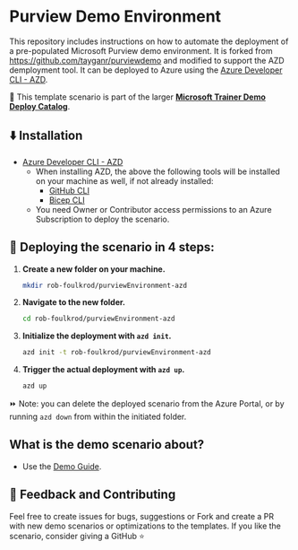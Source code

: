 # Purview Demo Environment

This repository includes instructions on how to automate the deployment of a pre-populated Microsoft Purview demo environment. It is forked from https://github.com/tayganr/purviewdemo and modified to support the AZD demployment tool. It can be deployed to Azure using the [Azure Developer CLI - AZD](https://learn.microsoft.com/en-us/azure/developer/azure-developer-cli/overview). 

💪 This template scenario is part of the larger **[Microsoft Trainer Demo Deploy Catalog](https://aka.ms/trainer-demo-deploy)**.

## ⬇️ Installation
- [Azure Developer CLI - AZD](https://learn.microsoft.com/en-us/azure/developer/azure-developer-cli/install-azd)
    - When installing AZD, the above the following tools will be installed on your machine as well, if not already installed:
        - [GitHub CLI](https://cli.github.com)
        - [Bicep CLI](https://learn.microsoft.com/en-us/azure/azure-resource-manager/bicep/install)
    - You need Owner or Contributor access permissions to an Azure Subscription to  deploy the scenario.

## 🚀 Deploying the scenario in 4 steps:

1. **Create a new folder on your machine.**
   ```sh
   mkdir rob-foulkrod/purviewEnvironment-azd
   ```

2. **Navigate to the new folder.**
   ```sh
   cd rob-foulkrod/purviewEnvironment-azd
   ```

3. **Initialize the deployment with `azd init`.**
   ```sh
   azd init -t rob-foulkrod/purviewEnvironment-azd
   ```

4. **Trigger the actual deployment with `azd up`.**
   ```sh
   azd up
   ```

⏩ Note: you can delete the deployed scenario from the Azure Portal, or by running ```azd down``` from within the initiated folder.

## What is the demo scenario about?

- Use the [Demo Guide](https://github.com/rob-foulkrod/purviewEnvironment-azd/blob/main/Demoguide/demoguide.md).

## 💭 Feedback and Contributing
Feel free to create issues for bugs, suggestions or Fork and create a PR with new demo scenarios or optimizations to the templates. 
If you like the scenario, consider giving a GitHub ⭐
 
